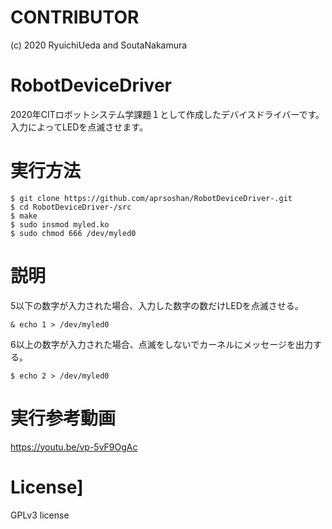 # CONTRIBUTOR

(c) 2020 RyuichiUeda and SoutaNakamura

# RobotDeviceDriver

2020年CITロボットシステム学課題１として作成したデバイスドライバーです。
入力によってLEDを点滅させます。

# 実行方法
    $ git clone https://github.com/aprsoshan/RobotDeviceDriver-.git
    $ cd RobotDeviceDriver-/src
    $ make
    $ sudo insmod myled.ko
    $ sudo chmod 666 /dev/myled0

 # 説明
5以下の数字が入力された場合、入力した数字の数だけLEDを点滅させる。

    & echo 1 > /dev/myled0

6以上の数字が入力された場合、点滅をしないでカーネルにメッセージを出力する。

    $ echo 2 > /dev/myled0

 # 実行参考動画
https://youtu.be/vp-5vF9OgAc

 # License]
 GPLv3 license
 
